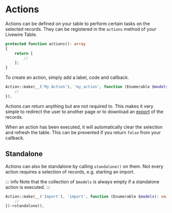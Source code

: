 # Actions

Actions can be defined on your table to perform certain tasks on the selected records. They can be registered in
the `actions` method of your Livewire Table.

```php
protected function actions(): array
{
    return [
        //
    ];
}
```

To create an action, simply add a label, code and callback.

```php
Action::make(__('My Action'), 'my_action', function (Enumerable $models): void {
    //
}),
```

Actions can return anything but are not required to. This makes it very simple to redirect the user to another page or to download an [export](/usage/exports) of the records.

When an action has been executed, it will automatically clear the selection and refresh the table. This can be prevented
if you return `false` from your callback.

## Standalone

Actions can also be standalone by calling `standalone()` on them. Not every action requires a selection of
records, e.g. starting an import.

::: info
Note that the collection of `$models` is always empty if a standalone action is executed.
:::

```php
Action::make(__('Import'), 'import', function (Enumerable $models): void {
    //
})->standalone(),
```
